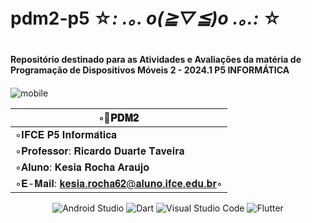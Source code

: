 # pdm2-p5 ☆*: .｡. o(≧▽≦)o .｡.:* ☆
# <h4> Repositório destinado para as Atividades e Avaliações da matéria de Programação de Dispositivos Móveis 2 - 2024.1 P5 INFORMÁTICA <h4>
![mobile](https://github.com/KesiaRocha/pdm2-p5/assets/124710521/193407fe-337d-4eed-9d08-669a21b08cdf)

<div align="center">
  
|◦📱𝐏𝐃𝐌𝟐|
| ------- |
|◦𝐈𝐅𝐂𝐄 𝐏𝟓 𝐈𝐧𝐟𝐨𝐫𝐦𝐚́𝐭𝐢𝐜𝐚 |
|◦𝐏𝐫𝐨𝐟𝐞𝐬𝐬𝐨𝐫: 𝐑𝐢𝐜𝐚𝐫𝐝𝐨 𝐃𝐮𝐚𝐫𝐭𝐞 𝐓𝐚𝐯𝐞𝐢𝐫𝐚|
|◦𝐀𝐥𝐮𝐧𝐨: 𝐊𝐞𝐬𝐢𝐚 𝐑𝐨𝐜𝐡𝐚 𝐀𝐫𝐚𝐮́𝐣𝐨|
|◦𝐄-𝐌𝐚𝐢𝐥: 𝐤𝐞𝐬𝐢𝐚.𝐫𝐨𝐜𝐡𝐚𝟔𝟐@𝐚𝐥𝐮𝐧𝐨.𝐢𝐟𝐜𝐞.𝐞𝐝𝐮.𝐛𝐫◦|


![Android Studio](https://img.shields.io/badge/Android%20Studio-3DDC84.svg?style=for-the-badge&logo=android-studio&logoColor=white)
![Dart](https://img.shields.io/badge/dart-%230175C2.svg?style=for-the-badge&logo=dart&logoColor=white)
![Visual Studio Code](https://img.shields.io/badge/Visual%20Studio%20Code-0078d7.svg?style=for-the-badge&logo=visual-studio-code&logoColor=white)
![Flutter](https://img.shields.io/badge/Flutter-%2302569B.svg?style=for-the-badge&logo=Flutter&logoColor=white)
</div>
